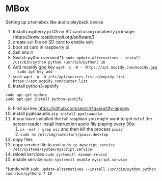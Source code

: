 # MBox
Setting up a toniebox like audio playback device

1. Install raspberry pi OS on SD card using raspberry pi imager (https://www.raspberrypi.org/software/)
2. create `ssh` file on SD card to enable ssh
3. boot sd card in raspberry pi
4. Ssh into it
5. Switch python version(*):
`sudo update-alternatives --install /usr/bin/python python /usr/bin/python3 10`
6. Add mopidy gpg key
`wget -q -O - https://apt.mopidy.com/mopidy.gpg | sudo apt-key add -`
7. `sudo wget -q -O /etc/apt/sources.list.d/mopidy.list https://apt.mopidy.com/buster.list`
8. Install python3-spotify
``` 
sudo apt-get update
sudo apt-get install python-spotify
```
9. Find api key https://github.com/search?q=spotify-appkey 
10. install pyalsaaudio `pip install pyalsaaudio`
11. if you have installed the full raspbian you might want to get rid of the screen reader install instruction audio file playing every 30s:
    1. `ps -eaf | grep wiz` and then kill the process `piwiz`
    2. `sudo rm /etc/xdg/autostart/piwiz.desktop`
12. copy files
13. copy service file to root `sudo cp myscript.service /etc/systemd/system/myscript.service`
14. reload services `sudo systemctl daemon-reload`
15. enable service `sudo systemctl enable myscript.service`


*(undo with `sudo update-alternatives --install /usr/bin/python python /usr/bin/python2.7 10`
